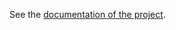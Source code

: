 See the [documentation of the project](http://tech.mirelsol.org/doku.php/projects/hydroponics_sassi_matera_1/start).
